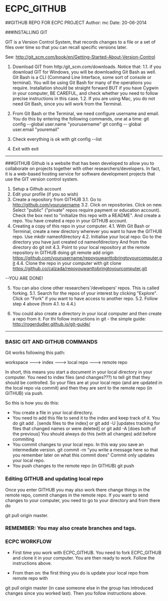 ECPC_GITHUB
===========

##GITHUB REPO FOR ECPC PROJECT
Author: mc
Date: 20-06-2014

###INSTALLING GIT

GIT is a Version Control System, that records changes to a file or a set of files over time so that you can recall specific versions later. 

See:
http://git_scm.com/book/en/Getting-Started-About-Version-Control
 
1. Download GIT from http:/git_scm.com/downloads.
Notice that: 
1.1. if you download GIT for Windows, you will be downloading Git Bash as well.  Git Bash is a CLI (Command Line Interface, some sort of console or terminal). You will be using Git Bash for many of the operations you require. Installation should be straight forward BUT if you have Cygwin in your computer, BE CAREFUL, and check whether you need to follow precise instructions in this case. 
1.2. If you are using Mac, you do not need Git Bash, since you will work from the Terminal. 

2. From Git Bash or the Terminal, we need configure username and email. You do this by entering the following commands, one at a time:
git config --global user.name "yourusername"
git config -- global user.email "youremail"

3. Check everything is ok with
git config --list

4. Exit with 
exit

---

###GITHUB
Github is a website that has been developed to allow you to collaborate on projects together with other researchers/developers. In fact, it is a web-based hosting service for software development projects that use the GIT version control system.  

1. Setup a Github account
2. Edit your profile (if you so wish)
3. Create a repository from GITHUB
    3.1. Go to http://github.com/yourusername
    3.2. Click on repositories. Click on new. Select "public" ("private" repos require payment or education account). Check the box next to "initialize this repo with a README". And create a repo. You have created a repo in your GITHUB account. 
4. Creating a copy of this repo in your computer.
    4.1. With Git Bash or Terminal, create a new directory wherever you want to have the GITHUB repo. Use 
mkdir nameofdirectory
    4.2. Initialise your local repo: Go to the directory you have just created 
    cd nameofdirectory
    And from the directory do
    git init
    4.3. Point to your local repository at the remote repository in GITHUB doing
    git remote add origin https://github.com/yourusername/repoyouwanttobringtoyourcomputer.git
    4.4. Clone the repo in your computer with
    git clone https://github.co/calzada/repoyouwanttobringtoyourcomputer.git

--YOU ARE DONE!

5. You can also clone other researchers'/developers' repos. This is called forking.
    5.1. Search for the repos of your interest by clicking "Explore". Click on "Fork" if you want to have access to another repo.
    5.2. Follow step 4 above (from 4.1. to 4.4.)

6. You could also create a directory in your local computer and then create a repo from it. For thi follow instructions in git - the simple guide:
http://rogerdudler.github.io/git-guide/

---

### BASIC GIT AND GITHUB COMMANDS
Git works following this path:

workspace ---> index ---> local repo ---> remote repo

In short, this means you start a document in your local directory in your computer. You need to index files (and changes???) to tell git that they should be controlled. So your files are at your local repo (and are updated in the local repo via commit) and then they are sent to the remote repo (in GITHUB) via push. 

So this is how you do this: 

* You create a file in your local directory.
* You need to add this file to send it to the index and keep track of it. You do 
git add .
[sends files to the index]
or
git add -U
[updates tracking for files that changed names or were deleted]
or
git add -A 
[does both of the previous]
You should always do this (with all changes) add before commiting
* You commit changes to your local repo. In this way you save an intermediate version. 
git commit -m "you write a message here so that you remember later on what this commit does" 
Commit only updates your local repo.
* You push changes to the remote repo (in GITHUB)
git push

### Editing GITHUB and updating local repo 
Once you enter GITHUB you may also work there change things in the remote repo, commit changes in the remote repo. If you want to send changes to your computer, you need to go to your directory and from there do

git pull origin master.
 
### REMEMBER: You may also create branches and tags.
 
### ECPC WORKFLOW

* First time you work with ECPC_GITHUB. You need to fork ECPC_GITHUB and clone it in your computer. You are then ready to work. Follow the instructions above.

* From then on: the first thing you do is update your local repo from remote repo with

git pull origin master 
(in case someone else in the group has introduced changes since you worked last).
Then you follow instructions above.
